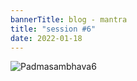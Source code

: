 ```yaml
---
bannerTitle: blog - mantra
title: "session #6"
date: 2022-01-18
---
```


![Padmasambhava6](/images/mani/padmasambhava/ps06.jpg)  

